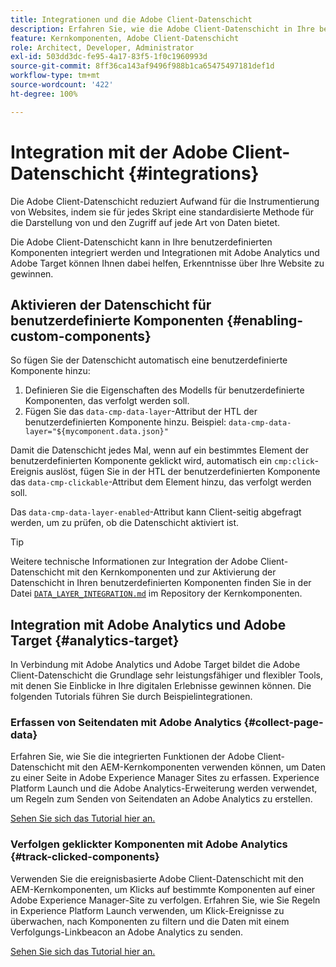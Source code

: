 ```yaml
---
title: Integrationen und die Adobe Client-Datenschicht
description: Erfahren Sie, wie die Adobe Client-Datenschicht in Ihre benutzerdefinierten Komponenten integriert werden kann und wie Sie durch Integrationen mit Adobe Analytics und Adobe Target Erkenntnisse über Ihre Website gewinnen können.
feature: Kernkomponenten, Adobe Client-Datenschicht
role: Architect, Developer, Administrator
exl-id: 503dd3dc-fe95-4a17-83f5-1f0c1960993d
source-git-commit: 8ff36ca143af9496f988b1ca65475497181def1d
workflow-type: tm+mt
source-wordcount: '422'
ht-degree: 100%

---
```


# Integration mit der Adobe Client-Datenschicht {#integrations}

Die Adobe Client-Datenschicht reduziert Aufwand für die Instrumentierung von Websites, indem sie für jedes Skript eine standardisierte Methode für die Darstellung von und den Zugriff auf jede Art von Daten bietet.

Die Adobe Client-Datenschicht kann in Ihre benutzerdefinierten Komponenten integriert werden und Integrationen mit Adobe Analytics und Adobe Target können Ihnen dabei helfen, Erkenntnisse über Ihre Website zu gewinnen.

## Aktivieren der Datenschicht für benutzerdefinierte Komponenten {#enabling-custom-components}

So fügen Sie der Datenschicht automatisch eine benutzerdefinierte Komponente hinzu:

1. Definieren Sie die Eigenschaften des Modells für benutzerdefinierte Komponenten, das verfolgt werden soll.
1. Fügen Sie das `data-cmp-data-layer`-Attribut der HTL der benutzerdefinierten Komponente hinzu. Beispiel: `data-cmp-data-layer="${mycomponent.data.json}"`

Damit die Datenschicht jedes Mal, wenn auf ein bestimmtes Element der benutzerdefinierten Komponente geklickt wird, automatisch ein `cmp:click`-Ereignis auslöst, fügen Sie in der HTL der benutzerdefinierten Komponente das `data-cmp-clickable`-Attribut dem Element hinzu, das verfolgt werden soll.

Das `data-cmp-data-layer-enabled`-Attribut kann Client-seitig abgefragt werden, um zu prüfen, ob die Datenschicht aktiviert ist.

>[!TIP]
>
>Weitere technische Informationen zur Integration der Adobe Client-Datenschicht mit den Kernkomponenten und zur Aktivierung der Datenschicht in Ihren benutzerdefinierten Komponenten finden Sie in der Datei [`DATA_LAYER_INTEGRATION.md`](https://github.com/adobe/aem-core-wcm-components/blob/master/DATA_LAYER_INTEGRATION.md) im Repository der Kernkomponenten.

## Integration mit Adobe Analytics und Adobe Target {#analytics-target}

In Verbindung mit Adobe Analytics und Adobe Target bildet die Adobe Client-Datenschicht die Grundlage sehr leistungsfähiger und flexibler Tools, mit denen Sie Einblicke in Ihre digitalen Erlebnisse gewinnen können. Die folgenden Tutorials führen Sie durch Beispielintegrationen.

### Erfassen von Seitendaten mit Adobe Analytics {#collect-page-data}

Erfahren Sie, wie Sie die integrierten Funktionen der Adobe Client-Datenschicht mit den AEM-Kernkomponenten verwenden können, um Daten zu einer Seite in Adobe Experience Manager Sites zu erfassen. Experience Platform Launch und die Adobe Analytics-Erweiterung werden verwendet, um Regeln zum Senden von Seitendaten an Adobe Analytics zu erstellen.

[Sehen Sie sich das Tutorial hier an.](https://docs.adobe.com/content/help/de-DE/experience-manager-learn/sites/integrations/analytics/collect-data-analytics.html)

### Verfolgen geklickter Komponenten mit Adobe Analytics {#track-clicked-components}

Verwenden Sie die ereignisbasierte Adobe Client-Datenschicht mit den AEM-Kernkomponenten, um Klicks auf bestimmte Komponenten auf einer Adobe Experience Manager-Site zu verfolgen. Erfahren Sie, wie Sie Regeln in Experience Platform Launch verwenden, um Klick-Ereignisse zu überwachen, nach Komponenten zu filtern und die Daten mit einem Verfolgungs-Linkbeacon an Adobe Analytics zu senden.

[Sehen Sie sich das Tutorial hier an.](https://docs.adobe.com/content/help/de-DE/experience-manager-learn/sites/integrations/analytics/track-clicked-component.html)
